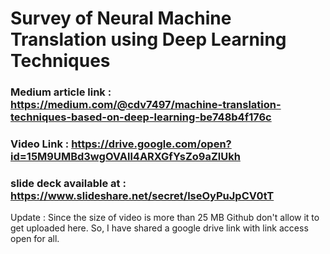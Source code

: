 # Survey of Neural Machine Translation using Deep Learning Techniques 



### Medium article link : https://medium.com/@cdv7497/machine-translation-techniques-based-on-deep-learning-be748b4f176c

### Video Link : https://drive.google.com/open?id=15M9UMBd3wgOVAll4ARXGfYsZo9aZlUkh

### slide deck available at : https://www.slideshare.net/secret/lseOyPuJpCV0tT

Update : Since the size of video is more than 25 MB Github don't allow it to get uploaded here. So, I have shared a google drive link with link access open for all. 
